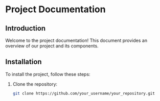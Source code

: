 # Project Documentation

## Introduction
Welcome to the project documentation! This document provides an overview of our project and its components.

## Installation
To install the project, follow these steps:

1. Clone the repository:
   ```bash
   git clone https://github.com/your_username/your_repository.git
